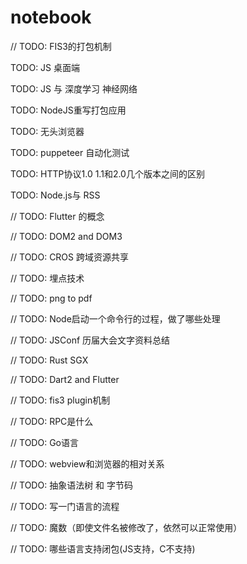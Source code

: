 # notebook


// TODO: FIS3的打包机制

TODO: JS 桌面端

TODO: JS 与 深度学习 神经网络

TODO: NodeJS重写打包应用

TODO: 无头浏览器

TODO: puppeteer 自动化测试

TODO: HTTP协议1.0 1.1和2.0几个版本之间的区别

TODO: Node.js与 RSS 


// TODO: Flutter 的概念

// TODO: DOM2 and DOM3

// TODO: CROS 跨域资源共享

// TODO: 埋点技术

// TODO: png to pdf

// TODO: Node启动一个命令行的过程，做了哪些处理

// TODO: JSConf 历届大会文字资料总结

// TODO: Rust SGX

// TODO: Dart2 and Flutter

// TODO: fis3 plugin机制

// TODO: RPC是什么

// TODO: Go语言

// TODO: webview和浏览器的相对关系

// TODO: 抽象语法树 和 字节码 

// TODO: 写一门语言的流程

// TODO: 魔数（即使文件名被修改了，依然可以正常使用）

// TODO: 哪些语言支持闭包(JS支持，C不支持)